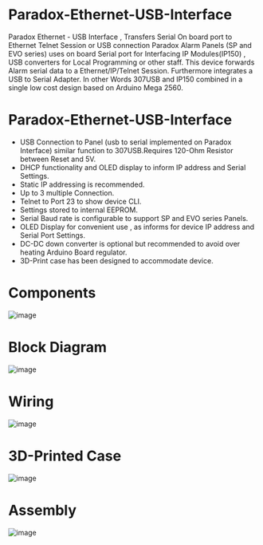 # Paradox-Ethernet-USB-Interface
Paradox Ethernet - USB Interface , Transfers Serial On board port to Ethernet Telnet Session or USB connection
Paradox Alarm Panels (SP and EVO series) uses on board Serial port for Interfacing IP Modules(IP150) , USB converters for Local Programming or other staff.
This device forwards Alarm serial data to a Ethernet/IP/Telnet Session. Furthermore integrates a USB to Serial Adapter. 
In other Words 307USB and IP150 combined in a single low cost design based on Arduino Mega 2560. 


# Paradox-Ethernet-USB-Interface

* USB Connection to Panel (usb to serial implemented on Paradox Interface) similar function to 307USB.Requires 120-Ohm Resistor between Reset and 5V.
* DHCP functionality and OLED display to inform IP address and Serial Settings.
* Static IP addressing is recommended.
* Up to 3 multiple Connection.
* Telnet to Port 23 to show device CLI.
* Settings stored to internal EEPROM.
* Serial Baud rate is configurable to support SP and EVO series Panels.
* OLED Display for convenient use , as informs for device IP address and Serial Port Settings.
* DC-DC down converter is optional but recommended to avoid over heating Arduino Board regulator.
* 3D-Print case has been designed to accommodate device. 

# Components

![image](https://user-images.githubusercontent.com/76626380/190813582-9a7c751e-96b7-45ff-9c91-61d2d1b2f926.png)

# Block Diagram

![image](https://user-images.githubusercontent.com/76626380/190813827-3e0600d5-3de4-48d1-821b-795b60cb2e99.png)

# Wiring

![image](https://user-images.githubusercontent.com/76626380/190814083-9f73d732-10eb-4099-9cc2-9720551a7bec.png)

# 3D-Printed Case

![image](https://user-images.githubusercontent.com/76626380/190814457-73fad078-21e9-47f0-9071-795ff6cb9239.png)

# Assembly 

![image](https://user-images.githubusercontent.com/76626380/190819670-00192294-3180-4eac-907c-06dd0f9b58e4.png)

